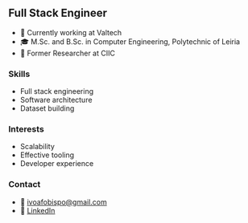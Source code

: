 ## Full Stack Engineer

- 🔭 Currently working at Valtech
- 🎓 M.Sc. and B.Sc. in Computer Engineering, Polytechnic of Leiria
- 🧪 Former Researcher at CIIC

### Skills

- Full stack engineering
- Software architecture
- Dataset building

### Interests

- Scalability
- Effective tooling
- Developer experience

### Contact

- 📧 [ivoafobispo@gmail.com](mailto:ivoafobispo@gmail.com)
- 💼 [LinkedIn](http://linkedin.com/in/ivoafonsobispo)
